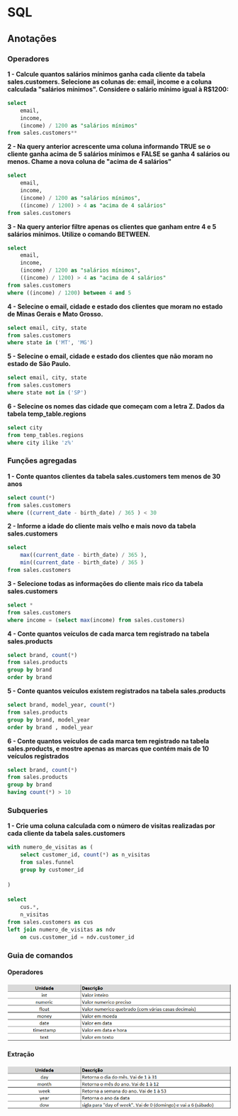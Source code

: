 # SQL

## Anotações

### Operadores

**1 - Calcule quantos salários mínimos ganha cada cliente da tabela sales.customers. Selecione as colunas de: email, income e a coluna calculada "salários mínimos". Considere o salário mínimo igual à R$1200:**

```Sql
select
	email,
	income,
	(income) / 1200 as "salários mínimos"
from sales.customers**
```


**2 - Na query anterior acrescente uma coluna informando TRUE se o cliente ganha acima de 5 salários mínimos e FALSE se ganha 4 salários ou menos. Chame a nova coluna de "acima de 4 salários"**

```Sql
select
	email,
	income,
	(income) / 1200 as "salários mínimos",
	((income) / 1200) > 4 as "acima de 4 salários"
from sales.customers
```


**3 - Na query anterior filtre apenas os clientes que ganham entre 4 e 5 salários mínimos. Utilize o comando BETWEEN.**

```Sql
select
	email,
	income,
	(income) / 1200 as "salários mínimos",
	((income) / 1200) > 4 as "acima de 4 salários"
from sales.customers
where ((income) / 1200) between 4 and 5
```


**4 - Selecine o email, cidade e estado dos clientes que moram no estado de Minas Gerais e Mato Grosso.**

```Sql
select email, city, state
from sales.customers
where state in ('MT', 'MG')
```

**5 - Selecine o email, cidade e estado dos clientes que não moram no estado de São Paulo.**

```Sql
select email, city, state
from sales.customers
where state not in ('SP')
```

**6 - Selecine os nomes das cidade que começam com a letra Z. Dados da tabela temp_table.regions**

```Sql
select city
from temp_tables.regions
where city ilike 'z%'
```

### Funções agregadas

**1 - Conte quantos clientes da tabela sales.customers tem menos de 30 anos**

```Sql
select count(*)
from sales.customers
where ((current_date - birth_date) / 365 ) < 30
```

**2 - Informe a idade do cliente mais velho e mais novo da tabela sales.customers**

```Sql
select 
	max((current_date - birth_date) / 365 ),
	min((current_date - birth_date) / 365 )
from sales.customers
```

**3 - Selecione todas as informações do cliente mais rico da tabela sales.customers**

```Sql
select *
from sales.customers
where income = (select max(income) from sales.customers)
```


**4 -  Conte quantos veículos de cada marca tem registrado na tabela sales.products**

```Sql
select brand, count(*)
from sales.products
group by brand
order by brand 
```


**5 - Conte quantos veículos existem registrados na tabela sales.products**

```Sql
select brand, model_year, count(*)
from sales.products
group by brand, model_year
order by brand , model_year
```


**6 - Conte quantos veículos de cada marca tem registrado na tabela sales.products, e mostre apenas as marcas que contém mais de 10 veículos registrados**

```Sql
select brand, count(*)
from sales.products
group by brand
having count(*) > 10 
```

### Subqueries

**1 - Crie uma coluna calculada com o número de visitas realizadas por cada cliente da tabela sales.customers**

```Sql
with numero_de_visitas as (
	select customer_id, count(*) as n_visitas
	from sales.funnel
	group by customer_id

)

select
	cus.*,
	n_visitas
from sales.customers as cus
left join numero_de_visitas as ndv
	on cus.customer_id = ndv.customer_id
```

### Guia de comandos

#### Operadores

![Alt text](image.png)

#### Extração

![Alt text](image-1.png)